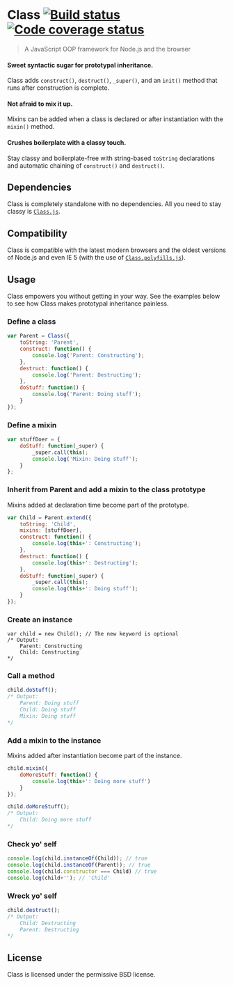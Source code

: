 # Class  [![Build status][travis-image]][travis] [![Code coverage status][coveralls-image]][coveralls]
> A JavaScript OOP framework for Node.js and the browser

#### Sweet syntactic sugar for prototypal inheritance.
Class adds `construct()`, `destruct()`, `_super()`, and an `init()` method that runs after construction is complete.

#### Not afraid to mix it up.
Mixins can be added when a class is declared or after instantiation with the `mixin()` method.

#### Crushes boilerplate with a classy touch.
Stay classy and boilerplate-free with string-based `toString` declarations and automatic chaining of `construct()` and `destruct()`.


## Dependencies

Class is completely standalone with no dependencies. All you need to stay classy is [`Class.js`][Class.min.js].


## Compatibility

Class is compatible with the latest modern browsers and the oldest versions of Node.js and even IE 5 (with the use of [`Class.polyfills.js`][Class.polyfills.min.js]).


## Usage

Class empowers you without getting in your way. See the examples below to see how Class makes prototypal inheritance painless.


### Define a class

```javascript
var Parent = Class({
	toString: 'Parent',
	construct: function() {
		console.log('Parent: Constructing');
	},
	destruct: function() {
		console.log('Parent: Destructing');
	},
	doStuff: function() {
		console.log('Parent: Doing stuff');
	}
});
```


### Define a mixin

```javascript
var stuffDoer = {
	doStuff: function(_super) {
		_super.call(this);
		console.log('Mixin: Doing stuff');
	}
};
```


### Inherit from Parent and add a mixin to the class prototype

Mixins added at declaration time become part of the prototype.

```javascript
var Child = Parent.extend({
	toString: 'Child',
	mixins: [stuffDoer],
	construct: function() {
		console.log(this+': Constructing');
	},
	destruct: function() {
		console.log(this+': Destructing');
	},
	doStuff: function(_super) {
		_super.call(this);
		console.log(this+': Doing stuff');
	}
});
```


### Create an instance

```
var child = new Child(); // The new keyword is optional
/* Output:
	Parent: Constructing
	Child: Constructing
*/
```


### Call a method

```javascript
child.doStuff();
/* Output:
	Parent: Doing stuff
	Child: Doing stuff
	Mixin: Doing stuff
*/
```


### Add a mixin to the instance

Mixins added after instantiation become part of the instance.

```javascript
child.mixin({
	doMoreStuff: function() {
		console.log(this+': Doing more stuff')
	}
});

child.doMoreStuff();
/* Output:
	Child: Doing more stuff
*/
```


### Check yo' self

```javascript
console.log(child.instanceOf(Child)); // true
console.log(child.instanceOf(Parent)); // true
console.log(child.constructor === Child) // true
console.log(child+''); // 'Child'
```


### Wreck yo' self

```javascript
child.destruct();
/* Output:
	Child: Destructing
	Parent: Destructing
*/
```

## License

Class is licensed under the permissive BSD license.


[Class.min.js]: http://lazd.github.io/Class/build/Class.min.js
[Class.polyfills.min.js]: http://lazd.github.io/Class/build/Class.polyfills.min.js

[coveralls]: https://coveralls.io/r/lazd/Class
[coveralls-image]: https://coveralls.io/repos/lazd/Class/badge.png?branch=master

[travis]: http://travis-ci.org/lazd/Class
[travis-image]: https://secure.travis-ci.org/lazd/Class.png?branch=master